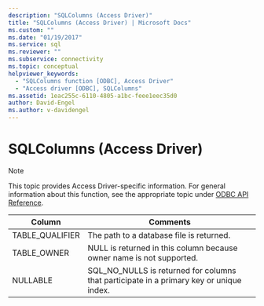 ```yaml
---
description: "SQLColumns (Access Driver)"
title: "SQLColumns (Access Driver) | Microsoft Docs"
ms.custom: ""
ms.date: "01/19/2017"
ms.service: sql
ms.reviewer: ""
ms.subservice: connectivity
ms.topic: conceptual
helpviewer_keywords: 
  - "SQLColumns function [ODBC], Access Driver"
  - "Access driver [ODBC], SQLColumns"
ms.assetid: 1eac255c-6110-4805-a1bc-feee1eec35d0
author: David-Engel
ms.author: v-davidengel
---
```

# SQLColumns (Access Driver)
> [!NOTE]  
>  This topic provides Access Driver-specific information. For general information about this function, see the appropriate topic under [ODBC API Reference](../../odbc/reference/syntax/odbc-api-reference.md).  
  
|Column|Comments|  
|------------|--------------|  
|TABLE_QUALIFIER|The path to a database file is returned.|  
|TABLE_OWNER|NULL is returned in this column because owner name is not supported.|  
|NULLABLE|SQL_NO_NULLS is returned for columns that participate in a primary key or unique index.|
